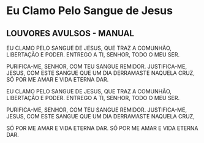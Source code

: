 # Eu Clamo Pelo Sangue de Jesus

## LOUVORES AVULSOS - MANUAL

EU CLAMO PELO SANGUE DE JESUS,
QUE TRAZ A COMUNHÃO,
LIBERTAÇÃO E PODER.
ENTREGO A TI, SENHOR,
TODO O MEU SER.

PURIFICA-ME, SENHOR,
COM TEU SANGUE REMIDOR.
JUSTIFICA-ME, JESUS,
COM ESTE SANGUE
QUE UM DIA DERRAMASTE
NAQUELA CRUZ,
SÓ POR ME AMAR
E VIDA ETERNA DAR.

EU CLAMO PELO SANGUE DE JESUS,
QUE TRAZ A COMUNHÃO,
LIBERTAÇÃO E PODER.
ENTREGO A TI, SENHOR,
TODO O MEU SER.

PURIFICA-ME, SENHOR,
COM TEU SANGUE REMIDOR.
JUSTIFICA-ME, JESUS,
COM ESTE SANGUE
QUE UM DIA DERRAMASTE
NAQUELA CRUZ,

SÓ POR ME AMAR
E VIDA ETERNA DAR.
SÓ POR ME AMAR
E VIDA ETERNA DAR.
